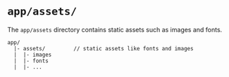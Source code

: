 # `app/assets/`

The `app/assets` directory contains static assets such as images and fonts.

```
app/                  
  |- assets/         // static assets like fonts and images 
  |  |- images       
  |  |- fonts
  |  |- ...
```
